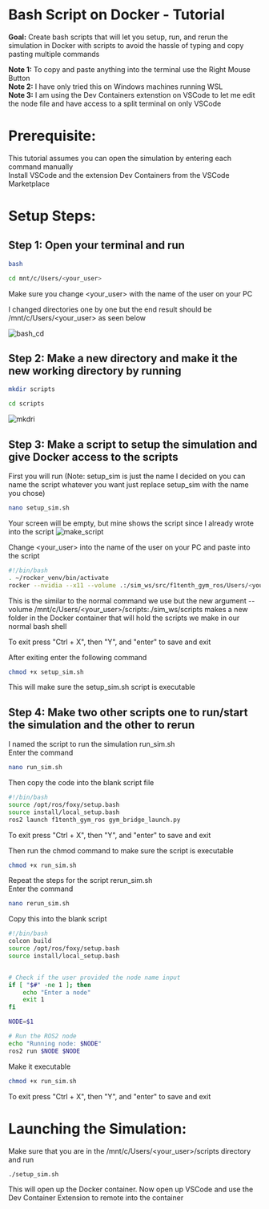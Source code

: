 # Bash Script on Docker - Tutorial

**Goal:** Create bash scripts that will let you setup, run, and rerun the simulation in Docker with scripts to avoid the hassle of typing and copy pasting multiple commands

**Note 1:** To copy and paste anything into the terminal use the Right Mouse Button  
**Note 2:** I have only tried this on Windows machines running WSL  
**Note 3:** I am using the Dev Containers extenstion on VSCode to let me edit the node file and have access to a split terminal on only VSCode

# Prerequisite:  
This tutorial assumes you can open the simulation by entering each command manually  
Install VSCode and the extension Dev Containers from the VSCode Marketplace

# Setup Steps:

## **Step 1:** Open your terminal and run  
```bash
bash
```
```bash
cd mnt/c/Users/<your_user>
```

Make sure you change <your_user> with the name of the user on your PC

I changed directories one by one but the end result should be /mnt/c/Users/<your_user> as seen below

![bash_cd](https://github.com/user-attachments/assets/7f2cdf6e-54e9-4d74-b31b-8a9b3cdc2383)


## **Step 2:** Make a new directory and make it the new working directory by running
```bash
mkdir scripts
```
```bash
cd scripts
```
![mkdri](https://github.com/user-attachments/assets/3e5c2adf-9b7f-4616-94ae-65498b35427f)

## **Step 3:** Make a script to setup the simulation and give Docker access to the scripts  

First you will run (Note: setup_sim is just the name I decided on you can name the script whatever you want just replace setup_sim with the name you chose)
```bash
nano setup_sim.sh
```
Your screen will be empty, but mine shows the script since I already wrote into the script
![make_script](https://github.com/user-attachments/assets/e13150a0-1d6b-4186-a1b9-b939a3403aa5)

Change <your_user> into the name of the user on your PC and paste into the script
```bash
#!/bin/bash
. ~/rocker_venv/bin/activate
rocker --nvidia --x11 --volume .:/sim_ws/src/f1tenth_gym_ros/Users/<your_user>/f1tenth_gym_ros --volume /mnt/c/Users/<your_user>/scripts:/sim_ws/scripts -- f1tenth_gym_ros
```

This is the similar to the normal command we use but the new argument --volume /mnt/c/Users/<your_user>/scripts:./sim_ws/scripts makes a new folder in the Docker container that will hold the scripts we make in our normal bash shell  

To exit press "Ctrl + X", then "Y", and "enter" to save and exit

After exiting enter the following command
```bash
chmod +x setup_sim.sh
```

This will make sure the setup_sim.sh script is executable

## **Step 4:** Make two other scripts one to run/start the simulation and the other to rerun

I named the script to run the simulation run_sim.sh   
Enter the command

```bash
nano run_sim.sh
```

Then copy the code into the blank script file
```bash
#!/bin/bash
source /opt/ros/foxy/setup.bash
source install/local_setup.bash
ros2 launch f1tenth_gym_ros gym_bridge_launch.py
```

To exit press "Ctrl + X", then "Y", and "enter" to save and exit

Then run the chmod command to make sure the script is executable
```bash
chmod +x run_sim.sh
```

Repeat the steps for the script rerun_sim.sh  
Enter the command
```bash
nano rerun_sim.sh
```

Copy this into the blank script
```bash
#!/bin/bash
colcon build
source /opt/ros/foxy/setup.bash
source install/local_setup.bash


# Check if the user provided the node name input
if [ "$#" -ne 1 ]; then
    echo "Enter a node"
    exit 1
fi

NODE=$1

# Run the ROS2 node
echo "Running node: $NODE"
ros2 run $NODE $NODE
```

Make it executable
```bash
chmod +x run_sim.sh
```
To exit press "Ctrl + X", then "Y", and "enter" to save and exit

# Launching the Simulation:

Make sure that you are in the /mnt/c/Users/<your_user>/scripts directory and run
```bash
./setup_sim.sh
```

This will open up the Docker container. Now open up VSCode and use the Dev Container Extension to remote into the container




